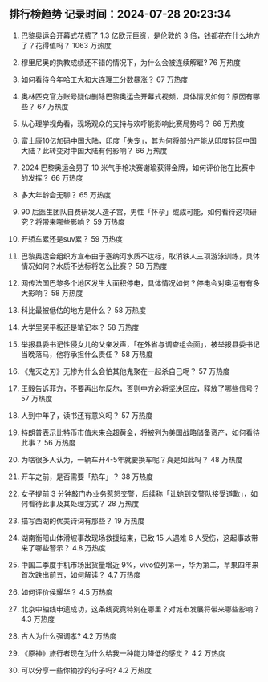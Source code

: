
## 排行榜趋势 记录时间：2024-07-28 20:23:34
  
  1. 巴黎奥运会开幕式花费了 1.3 亿欧元巨资，是伦敦的 3 倍，钱都花在什么地方了？花得值吗？ 1063 万热度
    
  2. 穆里尼奥的执教成绩还不错的情况下，为什么会被连续解雇? 76 万热度
    
  3. 如何看待今年哈工大和大连理工分数暴涨？ 67 万热度
    
  4. 奥林匹克官方账号疑似删除巴黎奥运会开幕式视频，具体情况如何？原因有哪些？ 67 万热度
    
  5. 从心理学视角看，现场观众的支持与欢呼能影响比赛局势吗？ 66 万热度
    
  6. 富士康10亿加码中国大陆，印度「失宠」，其为何将部分产能从印度转回中国大陆？此转变对中国大陆有何影响？ 66 万热度
    
  7. 2024 巴黎奥运会男子 10 米气手枪决赛谢瑜获得金牌，如何评价他在比赛中的发挥？ 66 万热度
    
  8. 多大年龄会无聊？ 65 万热度
    
  9. 90 后医生团队自费研发人造子宫，男性「怀孕」或成可能，如何看待这项研究？将带来哪些影响？ 59 万热度
    
  10. 开轿车累还是suv累？ 59 万热度
    
  11. 巴黎奥运会组织方宣布由于塞纳河水质不达标，取消铁人三项游泳训练，具体情况如何？水质不达标将怎么比赛？ 58 万热度
    
  12. 网传法国巴黎多个地区发生大面积停电，具体情况如何？停电会对奥运有有多大影响？ 58 万热度
    
  13. 科比最被低估的地方是什么？ 58 万热度
    
  14. 大学里买平板还是笔记本？ 58 万热度
    
  15. 举报县委书记性侵女儿的父亲发声，「在外省与调查组会面」，被举报县委书记当晚落马，他将承担什么责任？ 58 万热度
    
  16. 《鬼灭之刃》无惨为什么会怕其他鬼聚在一起杀自己呢？ 57 万热度
    
  17. 王毅告诉菲方，不要再出尔反尔，否则中方必将坚决回应，释放了哪些信号？ 57 万热度
    
  18. 人到中年了，读书还有意义吗？ 57 万热度
    
  19. 特朗普表示比特币市值未来会超黄金，将被列为美国战略储备资产，如何看待此事？ 56 万热度
    
  20. 为啥很多人认为，一辆车开4-5年就要换车呢？真是如此吗？ 48 万热度
    
  21. 开车之前，是否需要「热车」？ 38 万热度
    
  22. 女子提前 3 分钟敲门办业务惹怒交警，后续称「让她到交警队接受道歉」，如何看待此事及其处理方式？ 28 万热度
    
  23. 描写西湖的优美诗词有那些？ 19 万热度
    
  24. 湖南衡阳山体滑坡事故现场救援结束，已致 15 人遇难 6 人受伤，这起事故带来了哪些警示？ 4.8 万热度
    
  25. 中国二季度手机市场出货量增近 9%，vivo位列第一，华为第二，苹果四年来首次跌出前五，如何解读？ 4.7 万热度
    
  26. 如何评价侯耀华？ 4.5 万热度
    
  27. 北京中轴线申遗成功，这条线究竟特别在哪里？对城市发展将带来哪些影响？ 4.3 万热度
    
  28. 古人为什么强调孝? 4.2 万热度
    
  29. 《原神》旅行者现在为什么给我一种能力降低的感觉？ 4.2 万热度
    
  30. 可以分享一些你摘抄的句子吗? 4.2 万热度
    